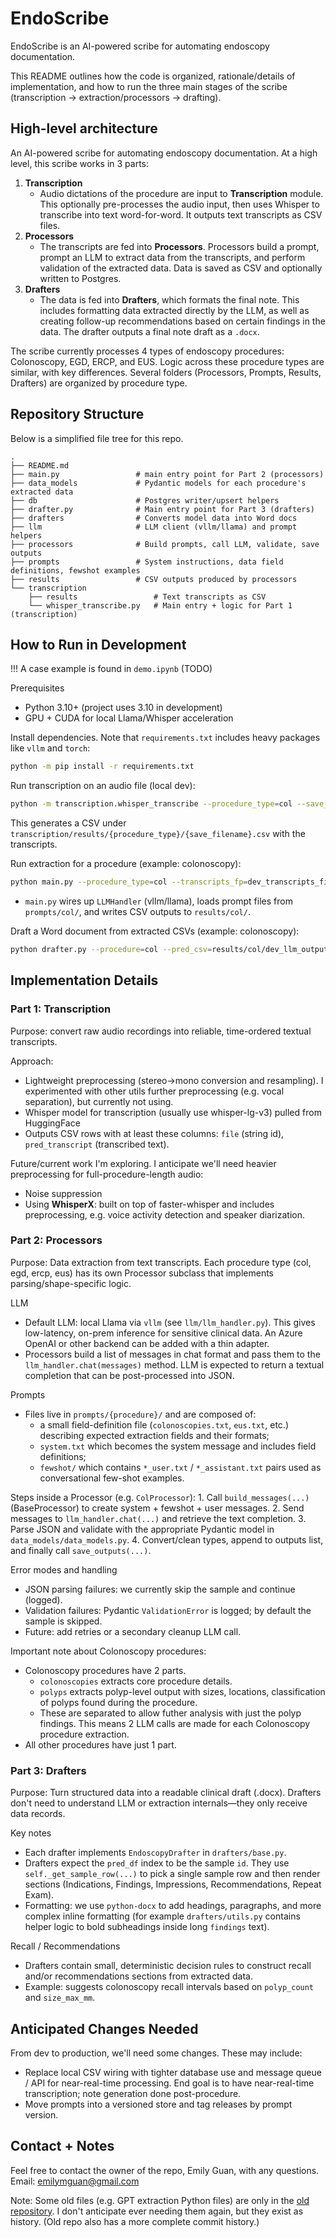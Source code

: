 # EndoScribe

EndoScribe is an AI-powered scribe for automating endoscopy documentation.

This README outlines how the code is organized, rationale/details of implementation, and how to run the three main stages of the scribe (transcription -> extraction/processors -> drafting).

## High-level architecture

An AI-powered scribe for automating endoscopy documentation. At a high level, this scribe works in 3 parts:
1. **Transcription**
    - Audio dictations of the procedure are input to **Transcription** module. This optionally pre-processes the audio input, then uses Whisper to transcribe into text word-for-word. It outputs text transcripts as CSV files.
2. **Processors**
    - The transcripts are fed into **Processors**. Processors build a prompt, prompt an LLM to extract data from the transcripts, and perform validation of the extracted data. Data is saved as CSV and optionally written to Postgres.
3. **Drafters**
    - The data is fed into **Drafters**, which formats the final note. This includes formatting data extracted directly by the LLM, as well as creating follow-up recommendations based on certain findings in the data. The drafter outputs a final note draft as a `.docx`.

The scribe currently processes 4 types of endoscopy procedures: Colonoscopy, EGD, ERCP, and EUS. Logic across these procedure types are similar, with key differences. Several folders (Processors, Prompts, Results, Drafters) are organized by procedure type.

## Repository Structure
Below is a simplified file tree for this repo. 

```
.
├── README.md
├── main.py                 # main entry point for Part 2 (processors)
├── data_models             # Pydantic models for each procedure's extracted data
├── db                      # Postgres writer/upsert helpers
├── drafter.py              # Main entry point for Part 3 (drafters)
├── drafters                # Converts model data into Word docs
├── llm                     # LLM client (vllm/llama) and prompt helpers
├── processors              # Build prompts, call LLM, validate, save outputs
├── prompts                 # System instructions, data field definitions, fewshot examples
├── results                 # CSV outputs produced by processors
└── transcription
    ├── results                 # Text transcripts as CSV
    └── whisper_transcribe.py   # Main entry + logic for Part 1 (transcription)
```


## How to Run in Development
!!! A case example is found in `demo.ipynb` (TODO)

Prerequisites
- Python 3.10+ (project uses 3.10 in development)
- GPU + CUDA for local Llama/Whisper acceleration

Install dependencies. Note that `requirements.txt` includes heavy packages like `vllm` and `torch`:

```bash
python -m pip install -r requirements.txt
```

Run transcription on an audio file (local dev):
```bash
python -m transcription.whisper_transcribe --procedure_type=col --save_filename=dev_transcripts_file --model=openai/whisper-large-v3 --audio_dir=/path/to/audio_files_folder
```

This generates a CSV under `transcription/results/{procedure_type}/{save_filename}.csv` with the transcripts.

Run extraction for a procedure (example: colonoscopy):
```bash
python main.py --procedure_type=col --transcripts_fp=dev_transcripts_file.csv --output_filename=dev_llm_output --files_to_process all
```

- `main.py` wires up `LLMHandler` (vllm/llama), loads prompt files from `prompts/col/`, and writes CSV outputs to `results/col/`.

Draft a Word document from extracted CSVs (example: colonoscopy):
```bash
python drafter.py --procedure=col --pred_csv=results/col/dev_llm_output.csv --output_dir=drafters/results --samples_to_process all
```


## Implementation Details

### Part 1: Transcription
Purpose: convert raw audio recordings into reliable, time-ordered textual transcripts.

Approach: 
- Lightweight preprocessing (stereo->mono conversion and resampling). I experimented with other utils further preprocessing (e.g. vocal separation), but currently not using.
- Whisper model for transcription (usually use whisper-lg-v3) pulled from HuggingFace
- Outputs CSV rows with at least these columns: `file` (string id), `pred_transcript` (transcribed text).

Future/current work I'm exploring. I anticipate we'll need heavier preprocessing for full-procedure-length audio: 
- Noise suppression
- Using **WhisperX**: built on top of faster-whisper and includes preprocessing, e.g. voice activity detection and speaker diarization.


### Part 2: Processors

Purpose: Data extraction from text transcripts. 
Each procedure type (col, egd, ercp, eus) has its own Processor subclass that implements parsing/shape-specific logic.

LLM
- Default LLM: local Llama via `vllm` (see `llm/llm_handler.py`). This gives low-latency, on-prem inference for sensitive clinical data. An Azure OpenAI or other backend can be added with a thin adapter.
- Processors build a list of messages in chat format and pass them to the `llm_handler.chat(messages)` method. LLM is expected to return a textual completion that can be post-processed into JSON.

Prompts
- Files live in `prompts/{procedure}/` and are composed of:
    - a small field-definition file (`colonoscopies.txt`, `eus.txt`, etc.) describing expected extraction fields and their formats;
    - `system.txt` which becomes the system message and includes field definitions;
    - `fewshot/` which contains `*_user.txt` / `*_assistant.txt` pairs used as conversational few-shot examples.

Steps inside a Processor (e.g. `ColProcessor`):
    1. Call `build_messages(...)` (BaseProcessor) to create system + fewshot + user messages.
    2. Send messages to `llm_handler.chat(...)` and retrieve the text completion.
    3. Parse JSON and validate with the appropriate Pydantic model in `data_models/data_models.py`.
    4. Convert/clean types, append to outputs list, and finally call `save_outputs(...)`.

Error modes and handling
- JSON parsing failures: we currently skip the sample and continue (logged). 
- Validation failures: Pydantic `ValidationError` is logged; by default the sample is skipped.
- Future: add retries or a secondary cleanup LLM call.

Important note about Colonoscopy procedures:
- Colonoscopy procedures have 2 parts.
    - `colonoscopies` extracts core procedure details. 
    - `polyps` extracts polyp-level output with sizes, locations, classification of polyps found during the procedure. 
    - These are separated to allow futher analysis with just the polyp findings. This means 2 LLM calls are made for each Colonoscopy procedure extraction.
- All other procedures have just 1 part.


### Part 3: Drafters

Purpose: Turn structured data into a readable clinical draft (.docx). Drafters don't need to understand LLM or extraction internals—they only receive data records.

Key notes
- Each drafter implements `EndoscopyDrafter` in `drafters/base.py`.
- Drafters expect the `pred_df` index to be the sample `id`. They use `self._get_sample_row(...)` to pick a single sample row and then render sections (Indications, Findings, Impressions, Recommendations, Repeat Exam).
- Formatting: we use `python-docx` to add headings, paragraphs, and more complex inline formatting (for example `drafters/utils.py` contains helper logic to bold subheadings inside long `findings` text).

Recall / Recommendations
- Drafters contain small, deterministic decision rules to construct recall and/or recommendations sections from extracted data.
- Example: suggests colonoscopy recall intervals based on `polyp_count` and `size_max_mm`.


## Anticipated Changes Needed
From dev to production, we'll need some changes. These may include:
- Replace local CSV wiring with tighter database use and message queue / API for near-real-time processing. End goal is to have near-real-time transcription; note generation done post-procedure.
- Move prompts into a versioned store and tag releases by prompt version.


## Contact + Notes
Feel free to contact the owner of the repo, Emily Guan, with any questions. Email: emilymguan@gmail.com



Note:
Some old files (e.g. GPT extraction Python files) are only in the [old repository](https://github.com/emilyguancamole/endoscribe-old). I don't anticipate ever needing them again, but they exist as history. (Old repo also has a more complete commit history.)